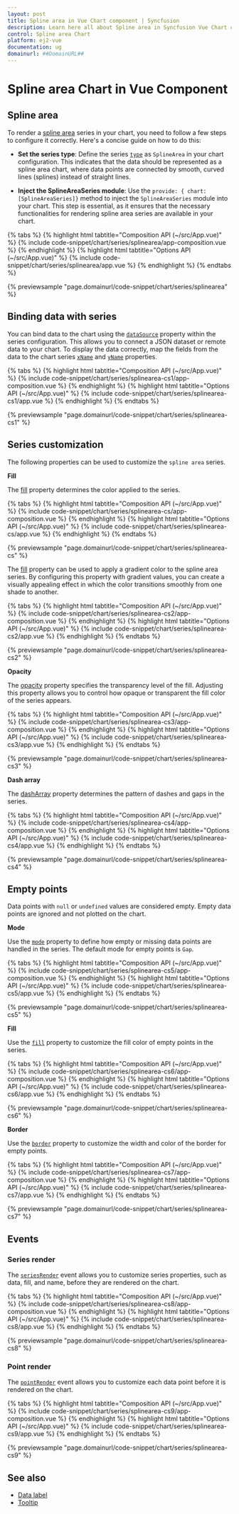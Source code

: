 ```yaml
---
layout: post
title: Spline area in Vue Chart component | Syncfusion
description: Learn here all about Spline area in Syncfusion Vue Chart component of Syncfusion Essential JS 2 and more.
control: Spline area Chart
platform: ej2-vue
documentation: ug
domainurl: ##DomainURL##
---
```

# Spline area Chart in Vue Component

## Spline area

To render a [spline area](https://www.syncfusion.com/vue-components/vue-charts/chart-types/spline-area-chart) series in your chart, you need to follow a few steps to configure it correctly. Here's a concise guide on how to do this:
 
* **Set the series type**: Define the series [`type`](https://ej2.syncfusion.com/vue/documentation/api/chart/series/#type) as `SplineArea` in your chart configuration. This indicates that the data should be represented as a spline area chart, where data points are connected by smooth, curved lines (splines) instead of straight lines.

* **Inject the SplineAreaSeries module**: Use the `provide: { chart: [SplineAreaSeries]}` method to inject the `SplineAreaSeries` module into your chart. This step is essential, as it ensures that the necessary functionalities for rendering spline area series are available in your chart.

{% tabs %}
{% highlight html tabtitle="Composition API (~/src/App.vue)" %}
{% include code-snippet/chart/series/splinearea/app-composition.vue %}
{% endhighlight %}
{% highlight html tabtitle="Options API (~/src/App.vue)" %}
{% include code-snippet/chart/series/splinearea/app.vue %}
{% endhighlight %}
{% endtabs %}

{% previewsample "page.domainurl/code-snippet/chart/series/splinearea" %}

## Binding data with series

You can bind data to the chart using the [`dataSource`](https://ej2.syncfusion.com/vue/documentation/api/chart/series/#datasource) property within the series configuration. This allows you to connect a JSON dataset or remote data to your chart. To display the data correctly, map the fields from the data to the chart series [`xName`](https://ej2.syncfusion.com/vue/documentation/api/chart/series/#xname) and [`yName`](https://ej2.syncfusion.com/vue/documentation/api/chart/series/#yname) properties.

{% tabs %}
{% highlight html tabtitle="Composition API (~/src/App.vue)" %}
{% include code-snippet/chart/series/splinearea-cs1/app-composition.vue %}
{% endhighlight %}
{% highlight html tabtitle="Options API (~/src/App.vue)" %}
{% include code-snippet/chart/series/splinearea-cs1/app.vue %}
{% endhighlight %}
{% endtabs %}

{% previewsample "page.domainurl/code-snippet/chart/series/splinearea-cs1" %}

## Series customization

The following properties can be used to customize the `spline area` series.

**Fill**

The [fill](https://ej2.syncfusion.com/vue/documentation/api/chart/series/#fill) property determines the color applied to the series.

{% tabs %}
{% highlight html tabtitle="Composition API (~/src/App.vue)" %}
{% include code-snippet/chart/series/splinearea-cs/app-composition.vue %}
{% endhighlight %}
{% highlight html tabtitle="Options API (~/src/App.vue)" %}
{% include code-snippet/chart/series/splinearea-cs/app.vue %}
{% endhighlight %}
{% endtabs %}

{% previewsample "page.domainurl/code-snippet/chart/series/splinearea-cs" %}

The [fill](https://ej2.syncfusion.com/vue/documentation/api/chart/series/#fill) property can be used to apply a gradient color to the spline area series. By configuring this property with gradient values, you can create a visually appealing effect in which the color transitions smoothly from one shade to another.

{% tabs %}
{% highlight html tabtitle="Composition API (~/src/App.vue)" %}
{% include code-snippet/chart/series/splinearea-cs2/app-composition.vue %}
{% endhighlight %}
{% highlight html tabtitle="Options API (~/src/App.vue)" %}
{% include code-snippet/chart/series/splinearea-cs2/app.vue %}
{% endhighlight %}
{% endtabs %}

{% previewsample "page.domainurl/code-snippet/chart/series/splinearea-cs2" %}

**Opacity**

The [opacity](https://ej2.syncfusion.com/vue/documentation/api/chart/series/#opacity) property specifies the transparency level of the fill. Adjusting this property allows you to control how opaque or transparent the fill color of the series appears.

{% tabs %}
{% highlight html tabtitle="Composition API (~/src/App.vue)" %}
{% include code-snippet/chart/series/splinearea-cs3/app-composition.vue %}
{% endhighlight %}
{% highlight html tabtitle="Options API (~/src/App.vue)" %}
{% include code-snippet/chart/series/splinearea-cs3/app.vue %}
{% endhighlight %}
{% endtabs %}

{% previewsample "page.domainurl/code-snippet/chart/series/splinearea-cs3" %}

**Dash array**

The [dashArray](https://ej2.syncfusion.com/vue/documentation/api/chart/series/#dasharray) property determines the pattern of dashes and gaps in the series.

{% tabs %}
{% highlight html tabtitle="Composition API (~/src/App.vue)" %}
{% include code-snippet/chart/series/splinearea-cs4/app-composition.vue %}
{% endhighlight %}
{% highlight html tabtitle="Options API (~/src/App.vue)" %}
{% include code-snippet/chart/series/splinearea-cs4/app.vue %}
{% endhighlight %}
{% endtabs %}

{% previewsample "page.domainurl/code-snippet/chart/series/splinearea-cs4" %}

## Empty points

Data points with `null` or `undefined` values are considered empty. Empty data points are ignored and not plotted on the chart.

**Mode**

Use the [`mode`](https://ej2.syncfusion.com/vue/documentation/api/chart/emptyPointSettings/#mode) property to define how empty or missing data points are handled in the series. The default mode for empty points is `Gap`.

{% tabs %}
{% highlight html tabtitle="Composition API (~/src/App.vue)" %}
{% include code-snippet/chart/series/splinearea-cs5/app-composition.vue %}
{% endhighlight %}
{% highlight html tabtitle="Options API (~/src/App.vue)" %}
{% include code-snippet/chart/series/splinearea-cs5/app.vue %}
{% endhighlight %}
{% endtabs %}

{% previewsample "page.domainurl/code-snippet/chart/series/splinearea-cs5" %}

**Fill**

Use the [`fill`](https://ej2.syncfusion.com/vue/documentation/api/chart/emptyPointSettings/#fill) property to customize the fill color of empty points in the series.

{% tabs %}
{% highlight html tabtitle="Composition API (~/src/App.vue)" %}
{% include code-snippet/chart/series/splinearea-cs6/app-composition.vue %}
{% endhighlight %}
{% highlight html tabtitle="Options API (~/src/App.vue)" %}
{% include code-snippet/chart/series/splinearea-cs6/app.vue %}
{% endhighlight %}
{% endtabs %}

{% previewsample "page.domainurl/code-snippet/chart/series/splinearea-cs6" %}

**Border**

Use the [`border`](https://ej2.syncfusion.com/vue/documentation/api/chart/emptyPointSettings/#border) property to customize the width and color of the border for empty points.

{% tabs %}
{% highlight html tabtitle="Composition API (~/src/App.vue)" %}
{% include code-snippet/chart/series/splinearea-cs7/app-composition.vue %}
{% endhighlight %}
{% highlight html tabtitle="Options API (~/src/App.vue)" %}
{% include code-snippet/chart/series/splinearea-cs7/app.vue %}
{% endhighlight %}
{% endtabs %}

{% previewsample "page.domainurl/code-snippet/chart/series/splinearea-cs7" %}

## Events

### Series render

The [`seriesRender`](https://ej2.syncfusion.com/vue/documentation/api/chart#seriesrender) event allows you to customize series properties, such as data, fill, and name, before they are rendered on the chart.

{% tabs %}
{% highlight html tabtitle="Composition API (~/src/App.vue)" %}
{% include code-snippet/chart/series/splinearea-cs8/app-composition.vue %}
{% endhighlight %}
{% highlight html tabtitle="Options API (~/src/App.vue)" %}
{% include code-snippet/chart/series/splinearea-cs8/app.vue %}
{% endhighlight %}
{% endtabs %}

{% previewsample "page.domainurl/code-snippet/chart/series/splinearea-cs8" %}

### Point render

The [`pointRender`](https://ej2.syncfusion.com/vue/documentation/api/chart#pointrender) event allows you to customize each data point before it is rendered on the chart.

{% tabs %}
{% highlight html tabtitle="Composition API (~/src/App.vue)" %}
{% include code-snippet/chart/series/splinearea-cs9/app-composition.vue %}
{% endhighlight %}
{% highlight html tabtitle="Options API (~/src/App.vue)" %}
{% include code-snippet/chart/series/splinearea-cs9/app.vue %}
{% endhighlight %}
{% endtabs %}

{% previewsample "page.domainurl/code-snippet/chart/series/splinearea-cs9" %}

## See also

* [Data label](../data-labels/)
* [Tooltip](../tool-tip/)